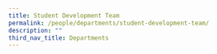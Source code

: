 ```yaml
---
title: Student Development Team
permalink: /people/departments/student-development-team/
description: ""
third_nav_title: Departments
---
```

